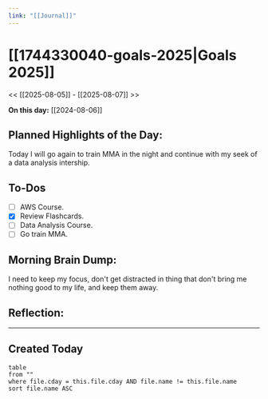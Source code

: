 ```yaml
---
link: "[[Journal]]"
---
```

# [[1744330040-goals-2025|Goals 2025]]
<< [[2025-08-05]] - [[2025-08-07]] >>

**On this day:** [[2024-08-06]]
## Planned Highlights of the Day:
Today I will go again to train MMA in the night and continue with my seek of a data analysis intership.

## To-Dos
- [ ] AWS Course.
- [x] Review Flashcards.
- [ ] Data Analysis Course.
- [ ] Go train MMA.

## Morning Brain Dump:
I need to keep my focus, don't get distracted in thing that don't bring me nothing good to my life, and keep them away.

## Reflection:


---
## Created Today
```dataview
table
from ""
where file.cday = this.file.cday AND file.name != this.file.name
sort file.name ASC
```

